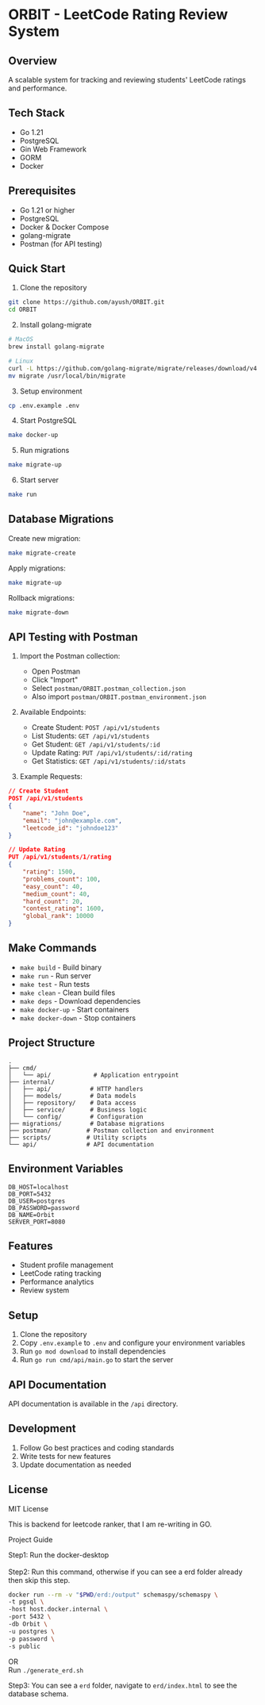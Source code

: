 # ORBIT - LeetCode Rating Review System

## Overview
A scalable system for tracking and reviewing students' LeetCode ratings and performance.

## Tech Stack
- Go 1.21
- PostgreSQL
- Gin Web Framework
- GORM
- Docker

## Prerequisites
- Go 1.21 or higher
- PostgreSQL
- Docker & Docker Compose
- golang-migrate
- Postman (for API testing)

## Quick Start
1. Clone the repository
```bash
git clone https://github.com/ayush/ORBIT.git
cd ORBIT
```

2. Install golang-migrate
```bash
# MacOS
brew install golang-migrate

# Linux
curl -L https://github.com/golang-migrate/migrate/releases/download/v4.17.0/migrate.linux-amd64.tar.gz | tar xvz
mv migrate /usr/local/bin/migrate
```

3. Setup environment
```bash
cp .env.example .env
```

4. Start PostgreSQL
```bash
make docker-up
```

5. Run migrations
```bash
make migrate-up
```

6. Start server
```bash
make run
```

## Database Migrations
Create new migration:
```bash
make migrate-create
```

Apply migrations:
```bash
make migrate-up
```

Rollback migrations:
```bash
make migrate-down
```

## API Testing with Postman
1. Import the Postman collection:
   - Open Postman
   - Click "Import"
   - Select `postman/ORBIT.postman_collection.json`
   - Also import `postman/ORBIT.postman_environment.json`

2. Available Endpoints:
   - Create Student: `POST /api/v1/students`
   - List Students: `GET /api/v1/students`
   - Get Student: `GET /api/v1/students/:id`
   - Update Rating: `PUT /api/v1/students/:id/rating`
   - Get Statistics: `GET /api/v1/students/:id/stats`

3. Example Requests:
```json
// Create Student
POST /api/v1/students
{
    "name": "John Doe",
    "email": "john@example.com",
    "leetcode_id": "johndoe123"
}

// Update Rating
PUT /api/v1/students/1/rating
{
    "rating": 1500,
    "problems_count": 100,
    "easy_count": 40,
    "medium_count": 40,
    "hard_count": 20,
    "contest_rating": 1600,
    "global_rank": 10000
}
```

## Make Commands
- `make build` - Build binary
- `make run` - Run server
- `make test` - Run tests
- `make clean` - Clean build files
- `make deps` - Download dependencies
- `make docker-up` - Start containers
- `make docker-down` - Stop containers

## Project Structure
```
.
├── cmd/
│   └── api/            # Application entrypoint
├── internal/
│   ├── api/           # HTTP handlers
│   ├── models/        # Data models
│   ├── repository/    # Data access
│   ├── service/       # Business logic
│   └── config/        # Configuration
├── migrations/        # Database migrations
├── postman/          # Postman collection and environment
├── scripts/          # Utility scripts
└── api/              # API documentation
```

## Environment Variables
```
DB_HOST=localhost
DB_PORT=5432
DB_USER=postgres
DB_PASSWORD=password
DB_NAME=Orbit
SERVER_PORT=8080
```

## Features
- Student profile management
- LeetCode rating tracking
- Performance analytics
- Review system

## Setup
1. Clone the repository
2. Copy `.env.example` to `.env` and configure your environment variables
3. Run `go mod download` to install dependencies
4. Run `go run cmd/api/main.go` to start the server

## API Documentation
API documentation is available in the `/api` directory.

## Development
1. Follow Go best practices and coding standards
2. Write tests for new features
3. Update documentation as needed

## License
MIT License

This is backend for leetcode ranker, that I am re-writing in GO.

Project Guide

Step1: Run the docker-desktop<br>
<br>
Step2: Run this command, otherwise if you can see a erd folder already then skip this step.
```bash
docker run --rm -v "$PWD/erd:/output" schemaspy/schemaspy \
-t pgsql \
-host host.docker.internal \
-port 5432 \
-db Orbit \
-u postgres \
-p password \
-s public
```
OR<br>
Run ``./generate_erd.sh``

Step3: You can see a ``erd`` folder, navigate to ``erd/index.html`` to see the database schema.


